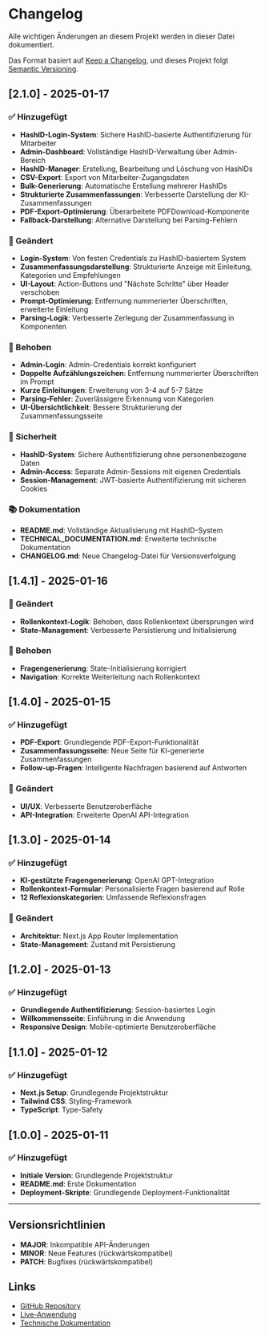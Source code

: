 # Changelog

Alle wichtigen Änderungen an diesem Projekt werden in dieser Datei dokumentiert.

Das Format basiert auf [Keep a Changelog](https://keepachangelog.com/de/1.0.0/),
und dieses Projekt folgt [Semantic Versioning](https://semver.org/spec/v2.0.0.html).

## [2.1.0] - 2025-01-17

### ✅ Hinzugefügt
- **HashID-Login-System**: Sichere HashID-basierte Authentifizierung für Mitarbeiter
- **Admin-Dashboard**: Vollständige HashID-Verwaltung über Admin-Bereich
- **HashID-Manager**: Erstellung, Bearbeitung und Löschung von HashIDs
- **CSV-Export**: Export von Mitarbeiter-Zugangsdaten
- **Bulk-Generierung**: Automatische Erstellung mehrerer HashIDs
- **Strukturierte Zusammenfassungen**: Verbesserte Darstellung der KI-Zusammenfassungen
- **PDF-Export-Optimierung**: Überarbeitete PDFDownload-Komponente
- **Fallback-Darstellung**: Alternative Darstellung bei Parsing-Fehlern

### 🔧 Geändert
- **Login-System**: Von festen Credentials zu HashID-basiertem System
- **Zusammenfassungsdarstellung**: Strukturierte Anzeige mit Einleitung, Kategorien und Empfehlungen
- **UI-Layout**: Action-Buttons und "Nächste Schritte" über Header verschoben
- **Prompt-Optimierung**: Entfernung nummerierter Überschriften, erweiterte Einleitung
- **Parsing-Logik**: Verbesserte Zerlegung der Zusammenfassung in Komponenten

### 🐛 Behoben
- **Admin-Login**: Admin-Credentials korrekt konfiguriert
- **Doppelte Aufzählungszeichen**: Entfernung nummerierter Überschriften im Prompt
- **Kurze Einleitungen**: Erweiterung von 3-4 auf 5-7 Sätze
- **Parsing-Fehler**: Zuverlässigere Erkennung von Kategorien
- **UI-Übersichtlichkeit**: Bessere Strukturierung der Zusammenfassungsseite

### 🔐 Sicherheit
- **HashID-System**: Sichere Authentifizierung ohne personenbezogene Daten
- **Admin-Access**: Separate Admin-Sessions mit eigenen Credentials
- **Session-Management**: JWT-basierte Authentifizierung mit sicheren Cookies

### 📚 Dokumentation
- **README.md**: Vollständige Aktualisierung mit HashID-System
- **TECHNICAL_DOCUMENTATION.md**: Erweiterte technische Dokumentation
- **CHANGELOG.md**: Neue Changelog-Datei für Versionsverfolgung

## [1.4.1] - 2025-01-16

### 🔧 Geändert
- **Rollenkontext-Logik**: Behoben, dass Rollenkontext übersprungen wird
- **State-Management**: Verbesserte Persistierung und Initialisierung

### 🐛 Behoben
- **Fragengenerierung**: State-Initialisierung korrigiert
- **Navigation**: Korrekte Weiterleitung nach Rollenkontext

## [1.4.0] - 2025-01-15

### ✅ Hinzugefügt
- **PDF-Export**: Grundlegende PDF-Export-Funktionalität
- **Zusammenfassungsseite**: Neue Seite für KI-generierte Zusammenfassungen
- **Follow-up-Fragen**: Intelligente Nachfragen basierend auf Antworten

### 🔧 Geändert
- **UI/UX**: Verbesserte Benutzeroberfläche
- **API-Integration**: Erweiterte OpenAI API-Integration

## [1.3.0] - 2025-01-14

### ✅ Hinzugefügt
- **KI-gestützte Fragengenerierung**: OpenAI GPT-Integration
- **Rollenkontext-Formular**: Personalisierte Fragen basierend auf Rolle
- **12 Reflexionskategorien**: Umfassende Reflexionsfragen

### 🔧 Geändert
- **Architektur**: Next.js App Router Implementation
- **State-Management**: Zustand mit Persistierung

## [1.2.0] - 2025-01-13

### ✅ Hinzugefügt
- **Grundlegende Authentifizierung**: Session-basiertes Login
- **Willkommensseite**: Einführung in die Anwendung
- **Responsive Design**: Mobile-optimierte Benutzeroberfläche

## [1.1.0] - 2025-01-12

### ✅ Hinzugefügt
- **Next.js Setup**: Grundlegende Projektstruktur
- **Tailwind CSS**: Styling-Framework
- **TypeScript**: Type-Safety

## [1.0.0] - 2025-01-11

### ✅ Hinzugefügt
- **Initiale Version**: Grundlegende Projektstruktur
- **README.md**: Erste Dokumentation
- **Deployment-Skripte**: Grundlegende Deployment-Funktionalität

---

## Versionsrichtlinien

- **MAJOR**: Inkompatible API-Änderungen
- **MINOR**: Neue Features (rückwärtskompatibel)
- **PATCH**: Bugfixes (rückwärtskompatibel)

## Links

- [GitHub Repository](https://github.com/Dubaiali/Omnireflect)
- [Live-Anwendung](https://reflect.omni-scient.com)
- [Technische Dokumentation](TECHNICAL_DOCUMENTATION.md) 